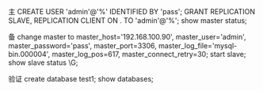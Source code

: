 主
CREATE USER 'admin'@'%' IDENTIFIED BY 'pass';
GRANT REPLICATION SLAVE, REPLICATION CLIENT ON . TO 'admin'@'%';
show master status;



备
change master to master_host='192.168.100.90', master_user='admin',
master_password='pass', master_port=3306, master_log_file='mysql-bin.000004', master_log_pos=617, master_connect_retry=30;
start slave;
show slave status \G;



验证
create database test1;
show databases;